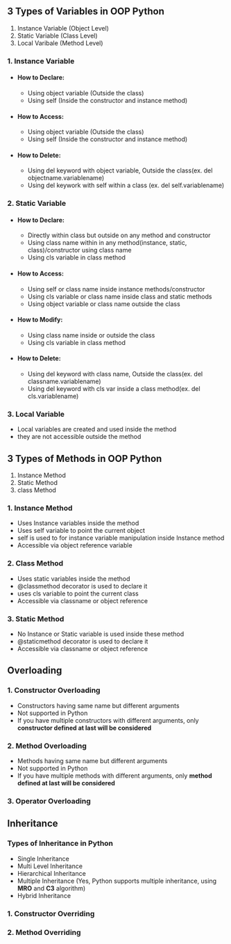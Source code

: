 ## 3 Types of Variables in OOP Python
1. Instance Variable (Object Level)
2. Static Variable (Class Level)
3. Local Varibale (Method Level)


### 1. Instance Variable

- ####  How to Declare:
  - Using object variable (Outside the class)
  - Using self (Inside the constructor and instance method)

- #### How to Access:
  - Using object variable (Outside the class)
  - Using self (Inside the constructor and instance method)

- #### How to Delete:
  - Using del keyword with object variable, Outside the class(ex. del objectname.variablename)
  - Using del keywork with self within a class (ex. del self.variablename)
  
### 2. Static Variable

- ####  How to Declare:
  - Directly within class but outside on any method and constructor
  - Using class name within in any method(instance, static, class)/constructor using class name
  - Using cls variable in class method
  
- #### How to Access:
  - Using self or class name inside instance methods/constructor
  - Using cls variable or class name inside class and static methods
  - Using object variable or class name outside the class

- #### How to Modify:
  - Using class name inside or outside the class
  - Using cls variable in class method
  
- #### How to Delete:
  - Using del keyword with class name, Outside the class(ex. del classname.variablename)
  - Using del keyword with cls var inside a class method(ex. del cls.variablename)
  
### 3. Local Variable
	
  - Local variables are created and used inside the method
  - they are not accessible outside the method



## 3 Types of Methods in OOP Python
1. Instance Method
2. Static Method 
3. class Method 

### 1. Instance Method

  - Uses Instance variables inside the method
  - Uses self variable to point the current object
  - self is used to for instance variable manipulation inside Instance method
  - Accessible via object reference variable

### 2. Class Method

  - Uses static variables inside the method
  - @classmethod decorator is used to declare it
  - uses cls variable to point the current class
  - Accessible via classname or object reference

### 3. Static Method
  - No Instance or Static variable is used inside these method
  - @staticmethod decorator is used to declare it
  - Accessible via classname or object reference
	
	
## Overloading	

### 1. Constructor Overloading
  - Constructors having same name but different arguments
  - Not supported in Python
  - If you have multiple constructors with different arguments, only **constructor defined at last will be considered**

### 2. Method Overloading
  - Methods having same name but different arguments
  - Not supported in Python
  - If you have multiple methods with different arguments, only **method defined at last will be considered**

### 3. Operator Overloading



## Inheritance

### Types of Inheritance in Python
  - Single Inheritance
  - Multi Level Inheritance
  - Hierarchical Inheritance
  - Multiple Inheritance (Yes, Python supports multiple inheritance, using **MRO** and **C3** algorithm)
  - Hybrid Inheritance

### 1. Constructor Overriding

### 2. Method Overriding

